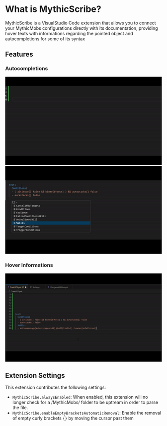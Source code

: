 # What is MythicScribe?

MythicScribe is a VisualStudio Code extension that allows you to connect your MythicMobs configurations directly with its documentation, providing hover texts with informations regarding the pointed object and autocompletions for some of its syntax


## Features

### Autocompletions

![Autocompletion Demo](demos/autocompletion-demo.gif)
![Autocompletion Demo](demos/autocompletion2-demo.gif)

### Hover Informations

![Hover Demo](demos/hover-demo.gif)


## Extension Settings

This extension contributes the following settings:

* `MythicScribe.alwaysEnabled`: When enabled, this extension will no longer check for a /MythicMobs/ folder to be uptream in order to parse the file.
* `MythicScribe.enableEmptyBracketsAutomaticRemoval`: Enable the removal of empty curly brackets `{}` by moving the cursor past them 